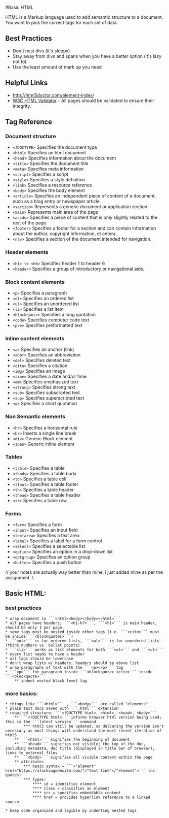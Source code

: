 #Basic HTML 

HTML is a Markup language used to add semantic structure to a document. You want to pick the correct tags for each set of data.

## Best Practices

* Don't nest divs (it's sloppy)
* Stay away from divs and spans when you have a better option (it's lazy not to)
* Use the least amount of mark up you need

## Helpful Links

* http://html5doctor.com/element-index/
* [W3C HTML Validator](https://validator.w3.org/)  - All pages should be validated to ensure their integrity.



## Tag Reference

### Document structure

* `<!DOCTYPE>`	Specifies the document type
* `<html>`	Specifies an html document
* `<head`>	Specifies information about the document
* `<title>`	Specifies the document title
* `<meta>`	Specifies meta information
* `<script>`	Specifies a script
* `<style>`	Specifies a style definition
* `<link>`	Specifies a resource reference
* `<body>`	Specifies the body element
* `<article>`	Specifies an independent piece of content of a document, such as a blog entry or newspaper article
* `<section>`	Represents a generic document or application section.
* `<main>` Represents main area of the page
* `<aside>`	Specifies a piece of content that is only slightly related to the rest of the page.
* `<footer>`	Specifies a footer for a section and can contain information about the author, copyright information, et cetera.
* `<nav>`	Specifies a section of the document intended for navigation.

### Header elements

* `<h1> to <h6>`	Specifies header 1 to header 6
* `<header>`	Specifies a group of introductory or navigational aids.

### Block content elements

* `<p>`	Specifies a paragraph
* `<ol>`	Specifies an ordered list
* `<ul>`	Specifies an unordered list
* `<li>`	Specifies a list item
* `<blockquote>`	Specifies a long quotation
* `<code>`	Specifies computer code text
* `<pre>`	Specifies preformatted text


### Inline content elements

* `<a>`	Specifies an anchor (link)
* `<abbr>`	Specifies an abbreviation
* `<del>`	Specifies deleted text
* `<cite>`	Specifies a citation
* `<img>`	Specifies an image
* `<time>`	Specifies a date and/or time.
* `<em>`	Specifies emphasized text 
* `<strong>`	Specifies strong text
* `<sub>`	Specifies subscripted text
* `<sup>`	Specifies superscripted text
* `<q>`	Specifies a short quotation


### Non Semantic elements

* `<hr>`	Specifies a horizontal rule
* `<br>`	Inserts a single line break
* `<div>`	Generic Block element
* `<span>`	Generic inline element


### Tables

* `<table>`	Specifies a table
* `<tbody>`	Specifies a table body
* `<td>`	Specifies a table cell
* `<tfoot>`	Specifies a table footer
* `<th>`	Specifies a table header
* `<thead>`	Specifies a table header
* `<tr>`	Specifies a table row

### Forms
* `<form>`	Specifies a form 
* `<input>`	Specifies an input field
* `<textarea>`	Specifies a text area
* `<label>`	Specifies a label for a form control
* `<select>`	Specifies a selectable list
* `<option>`	Specifies an option in a drop-down list
* `<optgroup>`	Specifies an option group
* `<button>`	Specifies a push button


// your notes are actually way better than mine, i just added mine as per the assignment. \\

## Basic HTML:

### best practices
	* wrap document in ```<html><body></body></html>```
	* all pages have headers; ```<h1-h?>```, ```<h1>``` is main header, should be only 1 per page.
	* some tags must be nested inside other tags (i.e. ```<cite>``` must be inside ```<blockquotes>```)
	* ```<ol>``` is for ordered lists, ```<ul>``` is for unordered lists (think numbers vs. bullet points)
	* ```<li>``` works as list elements for both ```<ol>``` and ```<ul>```
	* every list needs to have a header
	* all tags should be lowercase
	* don't wrap lists w/ headers; headers should be above list
	* wrap paragraphs of text with the ```<p></p>``` tag
	* ```<p>``` for paragraph inside ```<blockquote> <cite>``` inside ```<blockquote>```
		** indent nested block level tag
### more basics:
	* things like ```<html>``` , ```<body>``` are called "elements"
	* plain text docs saved with ```.html``` extension
	* required structure: ```<!DOCTYPE html>, <html>, <head>, <body>```
		** ```<!DOCTYPE html>``` informs browser html version being used; this is the ```latest version``` command
			*** html5 can still be updated, so delcaring the version isn't necessary as most things will understand the most recent iteration of html5
		** ```<html>``` signifies the beginning of document
		** ```<head>``` signifies not visible; the top of the doc, including metadata, doc title (displayed in title bar of browser), links to external files
		** ```<body>``` signifies all visible content within the page  
		** attributes	
			*** basic syntax = ```<"element" href="https://afuckingwebsite.com/">"text link"</"element">``` (no quotes)
			*** types:
				**** id = identifies element 
				**** class = classifies an element
				**** src = specifies embeddable content
				**** href = provides hyperlink reference to a linked source

	* keep code organized and legible by indenting nested tags

